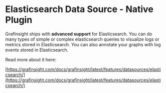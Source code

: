 # Elasticsearch Data Source -  Native Plugin

GrafInsight ships with **advanced support** for Elasticsearch. You can do many types of simple or complex elasticsearch queries to visualize logs or metrics stored in Elasticsearch. You can also annotate your graphs with log events stored in Elasticsearch.

Read more about it here:

[https://grafinsight.com/docs/grafinsight/latest/features/datasources/elasticsearch/](https://grafinsight.com/docs/grafinsight/latest/features/datasources/elasticsearch/)
